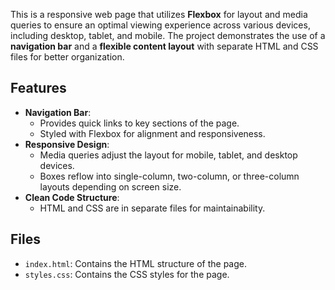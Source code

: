 
This is a responsive web page that utilizes **Flexbox** for layout and media queries to ensure an optimal viewing experience across various devices, including desktop, tablet, and mobile. The project demonstrates the use of a **navigation bar** and a **flexible content layout** with separate HTML and CSS files for better organization.

## Features
- **Navigation Bar**:
  - Provides quick links to key sections of the page.
  - Styled with Flexbox for alignment and responsiveness.
- **Responsive Design**:
  - Media queries adjust the layout for mobile, tablet, and desktop devices.
  - Boxes reflow into single-column, two-column, or three-column layouts depending on screen size.
- **Clean Code Structure**:
  - HTML and CSS are in separate files for maintainability.

## Files
- `index.html`: Contains the HTML structure of the page.
- `styles.css`: Contains the CSS styles for the page.


